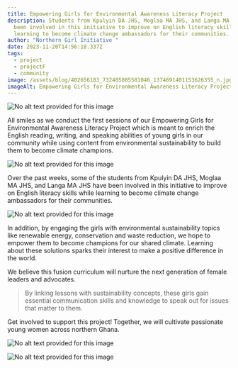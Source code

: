 ```yaml
---
title: Empowering Girls for Environmental Awareness Literacy Project
description: Students from Kpulyin DA JHS, Moglaa MA JHS, and Langa MA JHS have
  been involved in this initiative to improve on English literacy skills while
  learning to become climate change ambassadors for their communities.
author: "Northern Girl Initiative "
date: 2023-11-20T14:56:18.337Z
tags:
  - project
  - projectF
  - community
image: /assets/blog/402656183_732405085581046_1374691401153626355_n.jpg
imageAlt: Empowering Girls for Environmental Awareness Literacy Project
---
```



<!--StartFragment-->

![No alt text provided for this image](https://media.licdn.com/dms/image/D4E22AQFlUbCNBwXflQ/feedshare-shrink_1280/0/1699512717637?e=1709769600&v=beta&t=SRTidTVLsYIbzZdpgomWszI9fj2Pi78BBjK2Wx6SQCs)

<!--EndFragment-->All smiles as we conduct the first sessions of our Empowering Girls for Environmental Awareness Literacy Project which is meant to enrich the English reading, writing, and speaking abilities of young girls in our community while using content from environmental sustainability to build them to become climate champions.

<!--StartFragment-->

![No alt text provided for this image](https://media.licdn.com/dms/image/D4E22AQGbHGBbkXHY2w/feedshare-shrink_1280/0/1699512724222?e=1709769600&v=beta&t=Q-OX2wLS8hbM51Dr5hDKYHJn5acu0-_4hecN0Z_y1vw)



Over the past weeks, some of the students from Kpulyin DA JHS, Moglaa MA JHS, and Langa MA JHS have been involved in this initiative to improve on English literacy skills while learning to become climate change ambassadors for their communities.

<!--StartFragment-->

![No alt text provided for this image](https://media.licdn.com/dms/image/D4E22AQEEkr_HvscZNA/feedshare-shrink_1280/0/1699512725952?e=1709769600&v=beta&t=tsppvRnCm8bvpA58bcJBYqsuMA7XSTbDjpXFKeiE8qg)

<!--EndFragment-->

In addition, by engaging the girls with environmental sustainability topics like renewable energy, conservation and waste reduction, we hope to empower them to become champions for our shared climate. Learning about these solutions sparks their interest to make a positive difference in the world.

We believe this fusion curriculum will nurture the next generation of female leaders and advocates.

>  By linking lessons with sustainability concepts, these girls gain essential communication skills and knowledge to speak out for issues that matter to them. 

Get involved to support this project! Together, we will cultivate passionate young women across northern Ghana.

<!--StartFragment-->

![No alt text provided for this image](https://media.licdn.com/dms/image/D4E22AQGc1L8O8d6Tkg/feedshare-shrink_1280/0/1699512723804?e=1709769600&v=beta&t=Ze6oZ5rLJx_qZxA4j0DRLQ79F4eP61_pqVM9JR24pAg)

<!--EndFragment--><!--StartFragment-->

![No alt text provided for this image](https://media.licdn.com/dms/image/D4E22AQFN26k0M4q2tQ/feedshare-shrink_1280/0/1699512725779?e=1709769600&v=beta&t=5SrDnql-HBZC4qGa6p0PB8i77Q-0UDTN6e1uEQzJgxI)

<!--EndFragment-->
